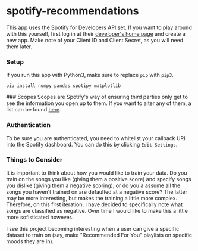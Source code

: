 # spotify-recommendations

This app uses the Spotify for Developers API set. If you want to play around
with this yourself, first log in at their [developer's home page](https://developer.spotify.com/dashboard/applications) and create a new app. Make note of your Client ID and Client Secret, as you will need them later.

### Setup
If you run this app with Python3, make sure to replace `pip` with `pip3`.

```
pip install numpy pandas spotipy matplotlib
```


### Scopes
Scopes are Spotify's way of ensuring third parties only get to see the
information you open up to them. If you want to alter any of them, a list can
be found
[here](https://developer.spotify.com/documentation/general/guides/scopes/).

### Authentication
To be sure you are authenticated, you need to whitelist your callback URI into
the Spotify dashboard. You can do this by clicking `Edit Settings`.

### Things to Consider
It is important to think about how you would like to train your data. Do you train on the songs you like (giving them a positive score) and specify songs you dislike (giving them a negative scoring), or do you a assume all the songs you haven't trained on are defaulted at a negative score? The latter may be more interesting, but makes the training a little more complex. Therefore, on this first iteration, I have decided to specifically note what songs are classified as negative. Over time I would like to make this a little more sofisticated however.

I see this project becoming interesting when a user can give a specific dataset to train on (say, make "Recommended For You" playlists on specific moods they are in). 
